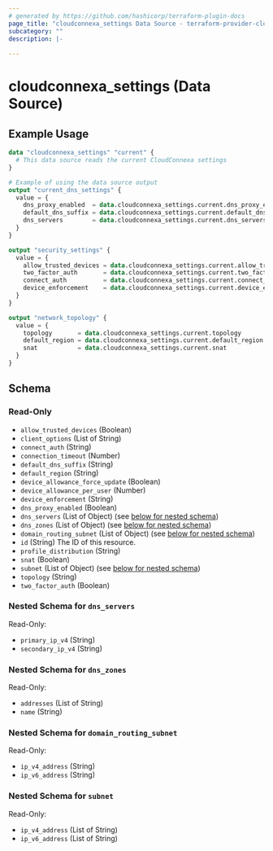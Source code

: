 ```yaml
---
# generated by https://github.com/hashicorp/terraform-plugin-docs
page_title: "cloudconnexa_settings Data Source - terraform-provider-cloudconnexa"
subcategory: ""
description: |-
  
---
```


# cloudconnexa_settings (Data Source)



## Example Usage

```terraform
data "cloudconnexa_settings" "current" {
  # This data source reads the current CloudConnexa settings
}

# Example of using the data source output
output "current_dns_settings" {
  value = {
    dns_proxy_enabled  = data.cloudconnexa_settings.current.dns_proxy_enabled
    default_dns_suffix = data.cloudconnexa_settings.current.default_dns_suffix
    dns_servers        = data.cloudconnexa_settings.current.dns_servers
  }
}

output "security_settings" {
  value = {
    allow_trusted_devices = data.cloudconnexa_settings.current.allow_trusted_devices
    two_factor_auth       = data.cloudconnexa_settings.current.two_factor_auth
    connect_auth          = data.cloudconnexa_settings.current.connect_auth
    device_enforcement    = data.cloudconnexa_settings.current.device_enforcement
  }
}

output "network_topology" {
  value = {
    topology       = data.cloudconnexa_settings.current.topology
    default_region = data.cloudconnexa_settings.current.default_region
    snat           = data.cloudconnexa_settings.current.snat
  }
}
```

<!-- schema generated by tfplugindocs -->
## Schema

### Read-Only

- `allow_trusted_devices` (Boolean)
- `client_options` (List of String)
- `connect_auth` (String)
- `connection_timeout` (Number)
- `default_dns_suffix` (String)
- `default_region` (String)
- `device_allowance_force_update` (Boolean)
- `device_allowance_per_user` (Number)
- `device_enforcement` (String)
- `dns_proxy_enabled` (Boolean)
- `dns_servers` (List of Object) (see [below for nested schema](#nestedatt--dns_servers))
- `dns_zones` (List of Object) (see [below for nested schema](#nestedatt--dns_zones))
- `domain_routing_subnet` (List of Object) (see [below for nested schema](#nestedatt--domain_routing_subnet))
- `id` (String) The ID of this resource.
- `profile_distribution` (String)
- `snat` (Boolean)
- `subnet` (List of Object) (see [below for nested schema](#nestedatt--subnet))
- `topology` (String)
- `two_factor_auth` (Boolean)

<a id="nestedatt--dns_servers"></a>
### Nested Schema for `dns_servers`

Read-Only:

- `primary_ip_v4` (String)
- `secondary_ip_v4` (String)


<a id="nestedatt--dns_zones"></a>
### Nested Schema for `dns_zones`

Read-Only:

- `addresses` (List of String)
- `name` (String)


<a id="nestedatt--domain_routing_subnet"></a>
### Nested Schema for `domain_routing_subnet`

Read-Only:

- `ip_v4_address` (String)
- `ip_v6_address` (String)


<a id="nestedatt--subnet"></a>
### Nested Schema for `subnet`

Read-Only:

- `ip_v4_address` (List of String)
- `ip_v6_address` (List of String)
